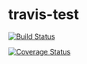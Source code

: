 # travis-test

[![Build Status](https://travis-ci.org/joaquinto/travis-test.svg?branch=test)](https://travis-ci.org/joaquinto/travis-test)

[![Coverage Status](https://coveralls.io/repos/github/joaquinto/travis-test/badge.svg?branch=test)](https://coveralls.io/github/joaquinto/travis-test?branch=test)
